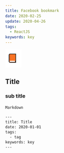 ```yaml
---
title: Facebook bookmark
date: 2020-02-25
update: 2020-04-26
tags:
  - ReactJS
keywords: key
---
```


![](./image/2020-04-26-04-25-40.png)

## Title

### sub title

`Markdown`

```
---
title: Title
date: 2020-01-01
tags:
  - tag
keywords: key
---
```
